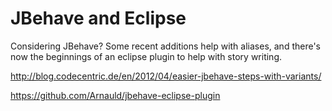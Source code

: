 [title: JBehave and Eclipse]: /
[alias: /2012/04/13/jbehave-and-eclipse/]: /
[date: 2012-04-13]: /

# JBehave and Eclipse  ###
Considering JBehave? Some recent additions help with aliases, and there's now the beginnings of an eclipse plugin to help with story writing.

http://blog.codecentric.de/en/2012/04/easier-jbehave-steps-with-variants/

https://github.com/Arnauld/jbehave-eclipse-plugin
